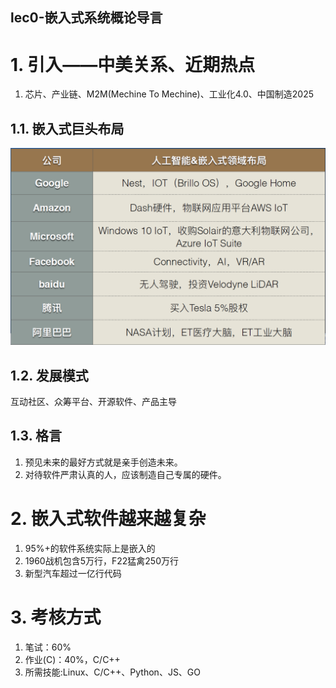 lec0-嵌入式系统概论导言
---

# 1. 引入——中美关系、近期热点
1. 芯片、产业链、M2M(Mechine To Mechine)、工业化4.0、中国制造2025

## 1.1. 嵌入式巨头布局
![](img/lec0/1.png)

## 1.2. 发展模式
互动社区、众筹平台、开源软件、产品主导

## 1.3. 格言
1. 预见未来的最好方式就是亲手创造未来。
2. 对待软件严肃认真的人，应该制造自己专属的硬件。

# 2. 嵌入式软件越来越复杂
1. 95%+的软件系统实际上是嵌⼊的
2. 1960战机包含5万行，F22猛禽250万行
3. 新型汽车超过一亿行代码

# 3. 考核方式
1. 笔试：60%
2. 作业(C)：40%，C/C++
3. 所需技能:Linux、C/C++、Python、JS、GO